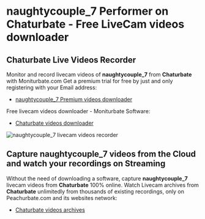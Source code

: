 # naughtycouple_7 Performer on Chaturbate - Free LiveCam videos downloader

## Chaturbate Live Videos Recorder

Monitor and record livecam videos of **naughtycouple_7** from **Chaturbate** with Moniturbate.com
Get a premium trial for free by just and only registering with your Email address:
* [naughtycouple_7 Premium videos downloader](https://moniturbate.com/request-demo-licence-key.html)

Free livecam videos downloader - Moniturbate Software:
* [Chaturbate videos downloader](https://moniturbate.com/moniturbate-download-software.html)

![naughtycouple_7 livecam videos recorder](https://peachurnet.com/templates/moniturbate-software.png)


## Capture naughtycouple_7 videos from the Cloud and watch your recordings on Streaming

Without the need of downloading a software, capture **naughtycouple_7** livecam videos from **Chaturbate** 100% online.
Watch Livecam archives from **Chaturbate** unlimitedly from thousands of existing recordings, only on Peachurbate.com and its websites network:
* [Chaturbate videos archives](https://peachurnet.com/)